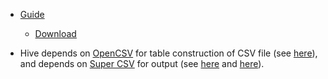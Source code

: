
- [Guide](https://hadoop.apache.org/docs/stable/hadoop-project-dist/hadoop-common/SingleCluster.html)
  - [Download](http://www.apache.org/dyn/closer.cgi/hadoop/common/)

- Hive depends on [OpenCSV](https://opencsv.sourceforge.net/) for table construction of CSV file (see [here](https://github.com/apache/hive/blob/master/serde/src/java/org/apache/hadoop/hive/serde2/OpenCSVSerde.java)), and depends on [Super CSV](https://super-csv.github.io/super-csv/index.html) for output (see [here](https://github.com/apache/hive/blob/afe05b968026dfdda631de1e2b090665f0820ef3/beeline/src/java/org/apache/hive/beeline/SeparatedValuesOutputFormat.java) and [here](https://cwiki.apache.org/confluence/display/hive/hiveserver2+clients#HiveServer2Clients-Separated-ValueOutputFormats "Starting with Hive 0.14 there are improved SV output formats available, namely dsv, csv2 and tsv2.")).

